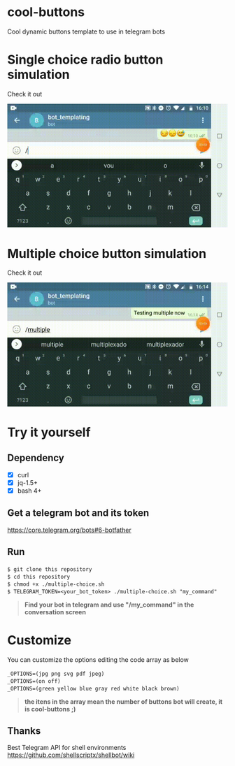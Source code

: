 # cool-buttons
Cool dynamic buttons template to use in telegram bots

# Single choice radio button simulation
Check it out

![one](imgs/t2.gif)

# Multiple choice button simulation
Check it out

![multiple](imgs/t1.gif)

# Try it yourself
## Dependency
- [x] curl  
- [x] jq-1.5+  
- [x] bash 4+  

## Get a telegram bot and its token
https://core.telegram.org/bots#6-botfather

## Run

`$ git clone this repository`  
`$ cd this repository`  
`$ chmod +x ./multiple-choice.sh`  
`$ TELEGRAM_TOKEN=<your_bot_token> ./multiple-choice.sh "my_command"`  

>**Find your bot in telegram and use "/my_command" in the conversation screen**

# Customize
You can customize the options editing the code array as below

`_OPTIONS=(jpg png svg pdf jpeg)`  
`_OPTIONS=(on off)`  
`_OPTIONS=(green yellow blue gray red white black brown)` 

>**the itens in the array mean the number of buttons bot will create, it is cool-buttons ;)**

## Thanks
Best Telegram API for shell environments  
https://github.com/shellscriptx/shellbot/wiki
